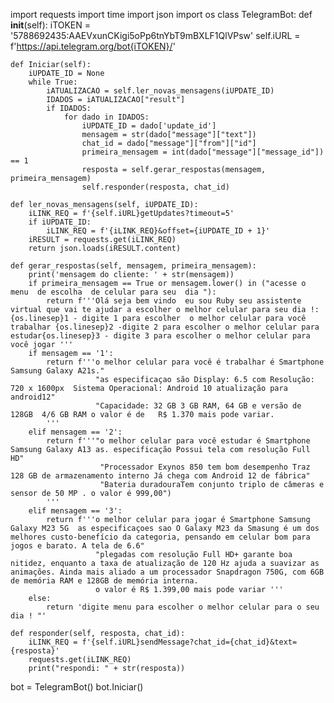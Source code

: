 import requests
import time
import json
import os
class TelegramBot:
    def __init__(self):
        iTOKEN  = '5788692435:AAEVxunCKigi5oPp6tnYbT9mBXLF1QlVPsw'
        self.iURL = f'https://api.telegram.org/bot{iTOKEN}/'

    def Iniciar(self):
        iUPDATE_ID = None
        while True:
            iATUALIZACAO = self.ler_novas_mensagens(iUPDATE_ID)
            IDADOS = iATUALIZACAO["result"]
            if IDADOS:
                for dado in IDADOS:
                    iUPDATE_ID = dado['update_id']
                    mensagem = str(dado["message"]["text"])
                    chat_id = dado["message"]["from"]["id"]
                    primeira_mensagem = int(dado["message"]["message_id"]) == 1
                    resposta = self.gerar_respostas(mensagem, primeira_mensagem)
                    self.responder(resposta, chat_id)

    def ler_novas_mensagens(self, iUPDATE_ID):
        iLINK_REQ = f'{self.iURL}getUpdates?timeout=5'
        if iUPDATE_ID:
            iLINK_REQ = f'{iLINK_REQ}&offset={iUPDATE_ID + 1}'
        iRESULT = requests.get(iLINK_REQ)
        return json.loads(iRESULT.content)

    def gerar_respostas(self, mensagem, primeira_mensagem):
        print('mensagem do cliente: ' + str(mensagem))
        if primeira_mensagem == True or mensagem.lower() in ("acesse o menu  de escolha  de celular para seu  dia "):
            return f'''Olá seja bem vindo  eu sou Ruby seu assistente virtual que vai te ajudar a escolher o melhor celular para seu dia !:{os.linesep}1 - digite 1 para escolher  o melhor celular para você trabalhar {os.linesep}2 -digite 2 para escolher o melhor celular para estudar{os.linesep}3 - digite 3 para escolher o melhor celular para você jogar '''
        if mensagem == '1':
            return f'''o melhor celular para você é trabalhar é Smartphone Samsung Galaxy A21s."
                       "as especificaçao são Display: 6.5 com Resolução: 720 x 1600px  Sistema Operacional: Android 10 atualização para android12"
                       "Capacidade: 32 GB 3 GB RAM, 64 GB e versão de 128GB  4/6 GB RAM o valor é de   R$ 1.370 mais pode variar.
            '''
        elif mensagem == '2':
            return f'''"o melhor celular para você estudar é Smartphone Samsung Galaxy A13 as. especificação Possui tela com resolução Full HD"
                        "Processador Exynos 850 tem bom desempenho Traz 128 GB de armazenamento interno Já chega com Android 12 de fábrica"
                        "Bateria duradouraTem conjunto triplo de câmeras e sensor de 50 MP . o valor é 999,00")
            '''
        elif mensagem == '3':
            return f'''o melhor celular para jogar é Smartphone Samsung Galaxy M23 5G  as especificaçoes sao O Galaxy M23 da Smasung é um dos melhores custo-benefício da categoria, pensando em celular bom para jogos e barato. A tela de 6.6"
                       "plegadas com resolução Full HD+ garante boa nitidez, enquanto a taxa de atualização de 120 Hz ajuda a suavizar as animações. Ainda mais aliado a um processador Snapdragon 750G, com 6GB de memória RAM e 128GB de memória interna.
                       o valor é R$ 1.399,00 mais pode variar '''
        else:
            return 'digite menu para escolher o melhor celular para o seu dia ! "'

    def responder(self, resposta, chat_id):
        iLINK_REQ = f'{self.iURL}sendMessage?chat_id={chat_id}&text={resposta}' 
        requests.get(iLINK_REQ)
        print("respondi: " + str(resposta))


bot = TelegramBot()
bot.Iniciar() 
 
